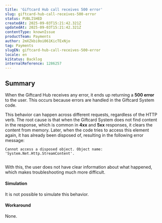 ```yaml
---
title: 'Giftcard Hub call receives 500 error'
slug: giftcard-hub-call-receives-500-error
status: PUBLISHED
createdAt: 2025-09-03T15:21:42.321Z
updatedAt: 2025-09-03T15:21:42.321Z
contentType: knownIssue
productTeam: Payments
author: 2mXZkbi0oi061KicTExNjo
tag: Payments
slugEN: giftcard-hub-call-receives-500-error
locale: en
kiStatus: Backlog
internalReference: 1286257
---
```


## Summary


When the Giftcard Hub receives any error, it ends up returning a **500 error** to the user. This occurs because errors are handled in the Giftcard System code.

This behavior can happen across different requests, regardless of the HTTP verb. The root cause is that when the Giftcard System does not find content in the response, which is common in **4xx** and **5xx** responses, it clears the content from memory.
Later, when the code tries to access this element again, it has already been disposed of, resulting in the following error message:


    Cannot access a disposed object. Object name: 'System.Net.Http.StreamContent'.

##
With this, the user does not have clear information about what happened, which makes troubleshooting much more difficult.


#### Simulation


It is not possible to simulate this behavior.


#### Workaround


None.



